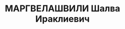 ---
title: МАРГВЕЛАШВИЛИ Шалва Ираклиевич
description: "Род. в 1899, грузин. \n  Звание: 13.01.1936 - лейтенант ГБ (ЗСФСР).\
  \ \n  нач. Лагодехского РО УГБ НКВД Грузинской ССР, уволен 22.10.1937. \n  Осужден\
  \ 02.12.1937 Тройкой НКВД."
---